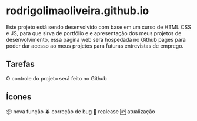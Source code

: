 # rodrigolimaoliveira.github.io
Este projeto está sendo desenvolvido com base em um curso de HTML CSS e JS, para que sirva de portfólio e e apresentação dos meus projetos de desenvolvimento, essa página web será hospedada no Github pages para poder dar acesso ao meus projetos para futuras entrevistas de emprego.

## Tarefas

O controle do projeto será feito no Github

## Ícones

:package: nova função
:beetle: correção de bug
:checkered_flag: realease
:up: atualização